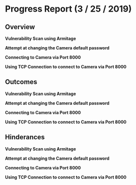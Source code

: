 # Progress Report (3 / 25 / 2019)
## Overview
**Vulnerability Scan using Armitage**


**Attempt at changing the Camera default password**


**Connecting to Camera via Port 8000**



**Using TCP Connection to connect to Camera via Port 8000**



## Outcomes
**Vulnerability Scan using Armitage**


**Attempt at changing the Camera default password**


**Connecting to Camera via Port 8000**



**Using TCP Connection to connect to Camera via Port 8000**


## Hinderances
**Vulnerability Scan using Armitage**


**Attempt at changing the Camera default password**


**Connecting to Camera via Port 8000**



**Using TCP Connection to connect to Camera via Port 8000**

